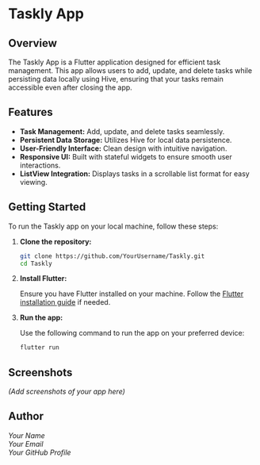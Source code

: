 # Taskly App

## Overview

The Taskly App is a Flutter application designed for efficient task management. This app allows users to add, update, and delete tasks while persisting data locally using Hive, ensuring that your tasks remain accessible even after closing the app.

## Features

- **Task Management:** Add, update, and delete tasks seamlessly.
- **Persistent Data Storage:** Utilizes Hive for local data persistence.
- **User-Friendly Interface:** Clean design with intuitive navigation.
- **Responsive UI:** Built with stateful widgets to ensure smooth user interactions.
- **ListView Integration:** Displays tasks in a scrollable list format for easy viewing.

## Getting Started

To run the Taskly app on your local machine, follow these steps:

1. **Clone the repository:**

   ```bash
   git clone https://github.com/YourUsername/Taskly.git
   cd Taskly
   ```

2. **Install Flutter:**

   Ensure you have Flutter installed on your machine. Follow the [Flutter installation guide](https://flutter.dev/docs/get-started/install) if needed.

3. **Run the app:**

   Use the following command to run the app on your preferred device:

   ```bash
   flutter run
   ```

## Screenshots

*(Add screenshots of your app here)*

## Author

*Your Name*  
*Your Email*  
*Your GitHub Profile*
```
